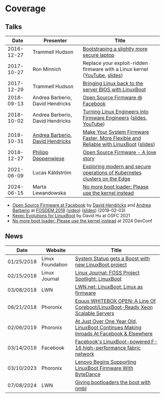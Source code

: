 # Coverage

## Talks

| Date | Presenter | Title |
|------|-----------|-------|
| 2016-12-27 | Trammell Hudson | [Bootstraping a slightly more secure laptop](https://trmm.net/Heads_33c3) |
| 2017-10-27 | Ron Minnich | Replace your exploit-ridden firmware with a Linux kernel ([YouTube](https://www.youtube.com/watch?v=iffTJ1vPCSo), [slides](https://schd.ws/hosted_files/osseu17/84/Replace%20UEFI%20with%20Linux.pdf)) |
| 2017-12-29 | Trammell Hudson | [Bringing Linux back to the server BIOS with LinuxBoot](https://trmm.net/LinuxBoot_34c3) |
| 2018-09-13 | Andrea Barberio, David Hendricks | [Open Source Firmware @ Facebook](https://www.osfc.io/2018/talks/open-source-firmware-facebook/) |
| 2018-10-02 | Andrea Barberio, David Hendricks | [Turning Linux Engineers into Firmware Engineers](https://2018ocpregionalsummit.sched.com/event/F8ax/turning-linux-engineers-into-firmware-engineers) ([slides](https://insomniac.slackware.it/static/2018_ocp_regional_summit_linuxboot_at_facebook.pdf), [YouTube](https://www.youtube.com/watch?v=i84df1z6mdI)) |
| 2018-10-31 | [Andrea Barberio](https://github.com/insomniacslk), [David Hendricks](https://github.com/dhendrix) | [Make Your System Firmware Faster, More Flexible and Reliable with LinuxBoot](https://www.usenix.org/conference/lisa18/presentation/barberio) ([slides](https://insomniac.slackware.it/static/2018_lisa_linuxboot_at_facebook.pdf)) |
| 2018-12-27 | [Philipp Deppenwiese](https://github.com/zaolin) | [Open Source Firmware - A love story](https://media.ccc.de/v/35c3-9778-open_source_firmware) |
| 2021-06-09 | Lucas Käldström | [Exploring modern and secure operations of Kubernetes clusters on the Edge](https://speakerdeck.com/luxas/exploring-modern-and-secure-operations-of-kubernetes-clusters-on-the-edge) |
| 2024-06-15 | Marta Lewandowska | [No more boot loader: Please use the kernel instead](https://pretalx.com/devconf-cz-2024/talk/W3AVCT/) |

* [Open Source Firmware at Facebook](https://fosdem.org/2019/schedule/event/open_source_firmware_at_facebook/)
  by [David Hendricks](https://github.com/dhendrix)
  and [Andrea Barberio](https://github.com/insomniacslk)
  at [FOSDEM 2019](https://fosdem.org/2019/)
  ([video](https://video.fosdem.org/2019/K.4.401/open_source_firmware_at_facebook.mp4))
  ([slides](https://insomniac.slackware.it/static/2019_fosdem_linuxboot_at_facebook.pdf))
  (2019-02-03)
* [Kexec Evolutions for LinuxBoot](https://www.osfc.io/2022/talks/kexec-evolutions-for-linuxboot/)
  by David Hu at OSFC 2021
* [No more boot loader: Please use the kernel instead](https://pretalx.com/devconf-cz-2024/talk/W3AVCT/)
  at 2024 DevConf

## News

| Date | Website | Title |
|------|---------|-------|
| 01/25/2018 | Linux Foundation | [System Statup gets a Boost with new LinuxBoot project](https://www.linuxfoundation.org/blog/system-startup-gets-a-boost-with-new-linuxboot-project/) |
| 02/15/2018 | Linux Journal | [Linux Journal: FOSS Project Spotlight: LinuxBoot](https://www.linuxjournal.com/content/foss-project-spotlight-linuxboot/) |
| 03/08/2018 | LWN | [LWN.net: LinuxBoot: Linux as firmware](https://lwn.net/Articles/748586/) |
| 06/21/2018 | Phoronix | [Equus WHITEBOX OPEN: A Line Of Coreboot/LinuxBoot-Ready Xeon Scalable Servers](https://www.phoronix.com/news/Equus-WHITEBOX-OPEN) |
| 02/06/2019 | Phoronix | [At Just Over One Year Old, LinuxBoot Continues Making Inroads At Facebook & Elsewhere](https://www.phoronix.com/news/LinuxBoot-2019) |
| 03/14/2019 | Facebook | [Facebook's LinuxBoot-powered F-16 high-performance fabric network](https://code.fb.com/data-center-engineering/f16-minipack/) |
| 03/10/2023 | Phoronix | [Lenovo Begins Supporting LinuxBoot Firmware With ByteDance](https://www.phoronix.com/news/Lenovo-LinuxBoot-ByteDance) |
| 07/08/2024 | LWN | [Giving bootloaders the boot with nmbl](https://lwn.net/Articles/979789) |
